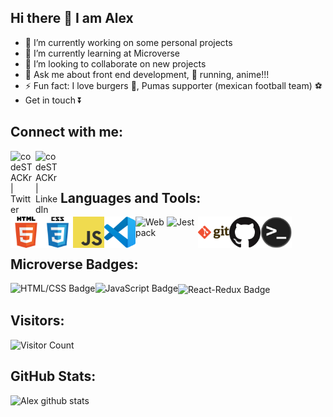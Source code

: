 
## Hi there 👋 I am Alex

- 🔭 I’m currently working on some personal projects
- 🌱 I’m currently learning at Microverse
- 👯 I’m looking to collaborate on new projects
- 💬 Ask me about front end development, 🏃 running, anime!!!
- ⚡ Fun fact: I love burgers 🍔, Pumas supporter (mexican football team) ⚽
- Get in touch ⏬

## Connect with me:

[<img align="left" alt="codeSTACKr | Twitter" width="40px" src="https://cdn.jsdelivr.net/npm/simple-icons@v3/icons/twitter.svg" />][twitter]
[<img align="left" alt="codeSTACKr | LinkedIn" width="40px" src="https://cdn.jsdelivr.net/npm/simple-icons@v3/icons/linkedin.svg" />][linkedin]

<br /><br />

## Languages and Tools:


<img align="left" alt="HTML5" width="50px" src="https://raw.githubusercontent.com/github/explore/80688e429a7d4ef2fca1e82350fe8e3517d3494d/topics/html/html.png" />
<img align="left" alt="CSS3" width="50px" src="https://raw.githubusercontent.com/github/explore/80688e429a7d4ef2fca1e82350fe8e3517d3494d/topics/css/css.png" />
<img align="left" alt="JavaScript" width="50px" src="https://raw.githubusercontent.com/github/explore/80688e429a7d4ef2fca1e82350fe8e3517d3494d/topics/javascript/javascript.png"/>
<img align="left" alt="Visual Studio Code" width="50px" src="https://raw.githubusercontent.com/github/explore/80688e429a7d4ef2fca1e82350fe8e3517d3494d/topics/visual-studio-code/visual-studio-code.png" />
<img align="left" alt="Webpack" width="50px" src="https://github.com/webpack/media/blob/master/logo/icon.png"/>
<img align="left" alt="Jest" width="50px" src="https://github.com/facebook/jest/blob/main/website/static/img/jest.png"/>
<img align="left" alt="Git" width="50px" src="https://raw.githubusercontent.com/github/explore/80688e429a7d4ef2fca1e82350fe8e3517d3494d/topics/git/git.png"/>
<img align="left" alt="GitHub" width="50px" src="https://raw.githubusercontent.com/github/explore/78df643247d429f6cc873026c0622819ad797942/topics/github/github.png" />
<img align="left" alt="Terminal" width="50px" src="https://raw.githubusercontent.com/github/explore/80688e429a7d4ef2fca1e82350fe8e3517d3494d/topics/terminal/terminal.png"/><br><br>

  
## Microverse Badges:

<img align="left" alt="HTML/CSS Badge" src="https://api.accredible.com/v1/frontend/credential_website_embed_image/badge/40244618"/>
<img align="left" alt="JavaScript Badge" src="https://api.accredible.com/v1/frontend/credential_website_embed_image/badge/41875045"/>
<img align="center" alt="React-Redux Badge" src="https://api.accredible.com/v1/frontend/credential_website_embed_image/badge/44191009"/>

## Visitors:

![Visitor Count](https://profile-counter.glitch.me/{AlexRS90}/count.svg)

## GitHub Stats:

![Alex github stats](https://github-readme-stats.vercel.app/api?username=AlexRS90&show_icons=true&hide_border=true)


[twitter]: https://twitter.com/AlejandroRBenji
[linkedin]: https://linkedin.com/in/alejandro-ramos-santos-9b0b52135/
